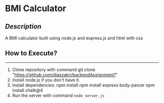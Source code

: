 # BMI Calculator
## ***Description***

A BMI calculator built using node.js and express.js and html with css

How to Execute?
---
---
1. Clone repository with command git clone "https://github.com/diaszakir/backendAssignment1" 
2. Install node.js if you don't have it.
3. Install dependencies: npm install npm install express body-parcer npm install chalk@4
4. Run the server with command `node server.js`
